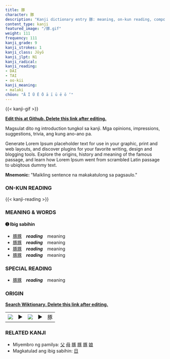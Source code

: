 ```yaml
---
title: 豚
character: 豚
description: "Kanji dictionary entry 豚: meaning, on-kun reading, compounds, origin, related kanji"
content_type: kanji
featured_image: "/豚.gif"
weight: 111
frequency: 111
kanji_grade: 9
kanji_strokes: 1
kanji_class: Jōyō
kanji_jlpt: N1
kanji_radical: 
kanji_reading: 
- DAI
- TAI
- oo-kii
kanji_meaning:
- malaki
chōon: "Ā Ī Ū Ē Ō ā ī ū ē ō ’"
---
```

[//]: # (Don't edit the line below. Kanji animated GIF code is automatically generated.)
{{< kanji-gif >}}

[//]: # (Edit below this line.)

**[Edit this at Github. Delete this link after editing.](https://github.com/tim0g/tim/tree/main/content/kanji/豚/index.md)**

Magsulat dito ng introduction tungkol sa kanji. Mga opinions, impressions, suggestions, trivia, ang kung ano-ano pa.

Generate Lorem Ipsum placeholder text for use in your graphic, print and web layouts, and discover plugins for your favorite writing, design and blogging tools. Explore the origins, history and meaning of the famous passage, and learn how Lorem Ipsum went from scrambled Latin passage to ubiqitous dummy text.
 
**Mnemonic:** "Maikling sentence na makakatulong sa pagsaulo."

### ON-KUN READING

[//]: # (Don't edit the line below. ON-KUN READING code is automatically generated.)
{{< kanji-reading >}}

### MEANING & WORDS

#### ➊ **Ibig sabihin**
  - [豚](../豚)[豚](../豚)　***reading***　meaning
  - [豚](../豚)[豚](../豚)　***reading***　meaning
  - [豚](../豚)[豚](../豚)　***reading***　meaning
  - [豚](../豚)[豚](../豚)　***reading***　meaning

### SPECIAL READING
  - [豚](../豚)[豚](../豚)　***reading***　meaning

### ORIGIN

**[Search Wiktionary. Delete this link after editing.](https://wiktionary.org/wiki/豚)**
<table class="kanji-table"><tr><td>
<img src="60px-豚-bronze.svg.png">
</td><td>▶</td><td>
<img src="60px-豚-oracle.svg.png">
</td><td>▶</td>
<td class="kanji-origin">豚</td>
</tr></table>

### RELATED KANJI
- Miyembro ng pamilya: [父](../父) [母](../母) [豚](../豚) [豚](../豚) [豚](../豚) [娘](../娘)
- Magkatulad ang ibig sabihin: [日](../日)
